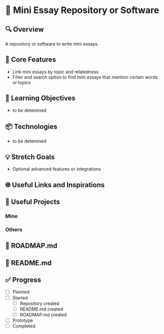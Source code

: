 # 🧪 Mini Essay Repository or Software

## 🔍 Overview
A repository or software to write mini essays.

## 🔧 Core Features
- Link mini essays by topic and relatedness
- Filter and search option to find mini essays that mention certain words or topics

## 🧠 Learning Objectives
- to be detemined

## 📦 Technologies
- to be detemined

## 💡 Stretch Goals
- Optional advanced features or integrations

## 🌐 Useful Links and Inspirations

## 🧩 Useful Projects
### Mine

### Others

## 📄 ROADMAP.md

## 📘 README.md

## ✅ Progress
- [ ] Planned
- [ ] Started
  - [ ] Repository created
  - [ ] README.md created
  - [ ] ROADMAP.md created
- [ ] Prototype
- [ ] Completed
